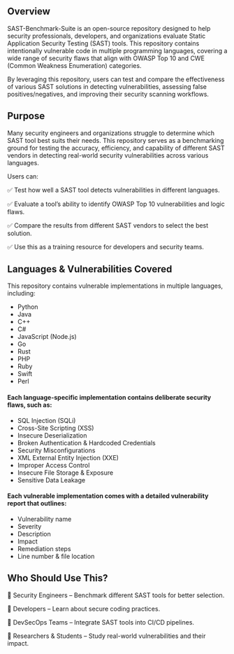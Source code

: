 
## Overview
SAST-Benchmark-Suite is an open-source repository designed to help security professionals, developers, and organizations evaluate Static Application Security Testing (SAST) tools. This repository contains intentionally vulnerable code in multiple programming languages, covering a wide range of security flaws that align with OWASP Top 10 and CWE (Common Weakness Enumeration) categories.

By leveraging this repository, users can test and compare the effectiveness of various SAST solutions in detecting vulnerabilities, assessing false positives/negatives, and improving their security scanning workflows.

## Purpose
Many security engineers and organizations struggle to determine which SAST tool best suits their needs. This repository serves as a benchmarking ground for testing the accuracy, efficiency, and capability of different SAST vendors in detecting real-world security vulnerabilities across various languages.

Users can:

✅ Test how well a SAST tool detects vulnerabilities in different languages.

✅ Evaluate a tool’s ability to identify OWASP Top 10 vulnerabilities and logic flaws.

✅ Compare the results from different SAST vendors to select the best solution.

✅ Use this as a training resource for developers and security teams.

## Languages & Vulnerabilities Covered
This repository contains vulnerable implementations in multiple languages, including:

- Python
- Java
- C++
- C#
- JavaScript (Node.js)
- Go
- Rust
- PHP
- Ruby
- Swift
- Perl

#### Each language-specific implementation contains deliberate security flaws, such as:

- SQL Injection (SQLi)
- Cross-Site Scripting (XSS)
- Insecure Deserialization
- Broken Authentication & Hardcoded Credentials
- Security Misconfigurations
- XML External Entity Injection (XXE)
- Improper Access Control
- Insecure File Storage & Exposure
- Sensitive Data Leakage

#### Each vulnerable implementation comes with a detailed vulnerability report that outlines:

- Vulnerability name
- Severity
- Description
- Impact
- Remediation steps
- Line number & file location

## Who Should Use This?

🔹 Security Engineers – Benchmark different SAST tools for better selection.

🔹 Developers – Learn about secure coding practices.

🔹 DevSecOps Teams – Integrate SAST tools into CI/CD pipelines.

🔹 Researchers & Students – Study real-world vulnerabilities and their impact.
